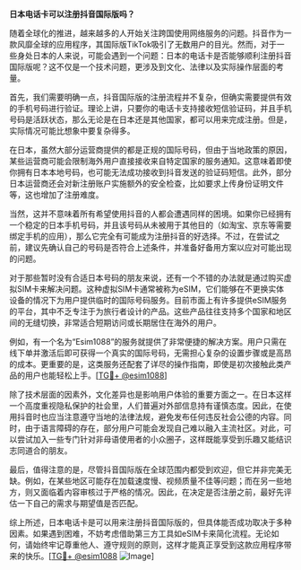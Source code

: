 **日本电话卡可以注册抖音国际版吗？**

随着全球化的推进，越来越多的人开始关注跨国使用网络服务的问题。抖音作为一款风靡全球的应用程序，其国际版TikTok吸引了无数用户的目光。然而，对于一些身处日本的人来说，可能会遇到一个问题：日本的电话卡是否能够顺利注册抖音国际版呢？这不仅是一个技术问题，更涉及到文化、法律以及实际操作层面的考量。

首先，我们需要明确一点，抖音国际版的注册流程并不复杂，但确实需要提供有效的手机号码进行验证。理论上讲，只要你的电话卡支持接收短信验证码，并且手机号码是活跃状态，那么无论是在日本还是其他国家，都可以用来完成注册。但是，实际情况可能比想象中要复杂得多。

在日本，虽然大部分运营商提供的都是正规的国际号码，但由于当地政策的原因，某些运营商可能会限制海外用户直接接收来自特定国家的服务通知。这意味着即使你拥有日本本地号码，也可能无法成功接收到抖音发送的验证码短信。此外，部分日本运营商还会对新注册账户实施额外的安全检查，比如要求上传身份证明文件等，这也增加了注册难度。

当然，这并不意味着所有希望使用抖音的人都会遭遇同样的困境。如果你已经拥有一个稳定的日本手机号码，并且该号码从未被用于其他目的（如淘宝、京东等需要绑定手机的应用），那么它完全有可能成为注册抖音的好选择。不过，在尝试之前，建议先确认自己的号码是否符合上述条件，并准备好备用方案以应对可能出现的问题。

对于那些暂时没有合适日本号码的朋友来说，还有一个不错的办法就是通过购买虚拟SIM卡来解决问题。这种虚拟SIM卡通常被称为eSIM，它们能够在不更换实体设备的情况下为用户提供临时的国际号码服务。目前市面上有许多提供eSIM服务的平台，其中不乏专注于为旅行者设计的产品。这些产品往往支持多个国家和地区间的无缝切换，非常适合短期访问或长期居住在海外的用户。

例如，有一个名为“Esim1088”的服务就提供了非常便捷的解决方案。用户只需在线下单并激活后即可获得一个真实的国际号码，无需担心复杂的设置步骤或是高昂的成本。更重要的是，这类服务还配套了详尽的操作指南，即使是初次接触此类产品的用户也能轻松上手。[[TG💪+ @esim1088](https://t.me/s/esim1088)]

除了技术层面的因素外，文化差异也是影响用户体验的重要方面之一。在日本这样一个高度重视隐私保护的社会里，人们普遍对外部信息持有谨慎态度。因此，在使用抖音时也应当注意遵守当地的法律法规，避免发布任何违反社会公德的内容。同时，由于语言障碍的存在，部分用户可能会发现自己难以融入主流社区。对此，可以尝试加入一些专门针对非母语使用者的小众圈子，这样既能享受到乐趣又能结识志同道合的朋友。

最后，值得注意的是，尽管抖音国际版在全球范围内都受到欢迎，但它并非完美无缺。例如，在某些地区可能存在加载速度慢、视频质量不佳等问题；而在另一些地方，则又面临着内容审核过于严格的情况。因此，在决定是否注册之前，最好先评估一下自己的需求与期望值是否匹配。

综上所述，日本电话卡是可以用来注册抖音国际版的，但具体能否成功取决于多种因素。如果遇到困难，不妨考虑借助第三方工具如eSIM卡来简化流程。无论如何，请始终牢记尊重他人、遵守规则的原则，这样才能真正享受到这款应用程序带来的快乐。[[TG💪+ @esim1088](https://t.me/s/esim1088) ![Image](https://i.postimg.cc/4NQfJmqS/Snipaste-2025-05-13-00-14-12.png)]